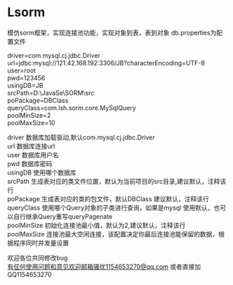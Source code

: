 # Lsorm
模仿sorm框架，实现连接池功能，实现对象到表，表到对象
db.properties为配置文件  




driver=com.mysql.cj.jdbc.Driver  
url=jdbc:mysql://121.42.168.192:3306/JB?characterEncoding=UTF-8  
user=root  
pwd=123456  
usingDB=JB  
srcPath=D:\\JavaSe\\SORM\\src  
poPackage=DBClass  
queryClass=com.lsh.sorm.core.MySqlQuery  
poolMinSize=2  
poolMaxSize=10  












driver               数据库加载驱动,默认com.mysql.cj.jdbc.Driver  
url                  数据库连接url  
user                 数据库用户名  
pwd                  数据库密码  
usingDB              使用哪个数据库  
srcPath              生成表对应的类文件位置，默认为当前项目的src目录,建议默认，注释该行  
poPackage            生成表对应的类的包文件，默认DBClass     建议默认，注释该行  
queryClass           使用哪个Query对象的子类进行查询，如果是mysql 使用默认，也可以自行继承Query重写queryPagenate  
poolMinSize          初始化连接池最小值，默认为2,建议默认，注释该行  
poolMaxSize          连接池最大空闲连接，该配置决定你最后连接池能保留的数据，根据程序同时并发量设置  
  
  
  
  
欢迎各位共同修改bug  
有任何使用问题和意见欢迎邮箱骚扰1154653270@qq.com  或者直接加QQ1154653270   
